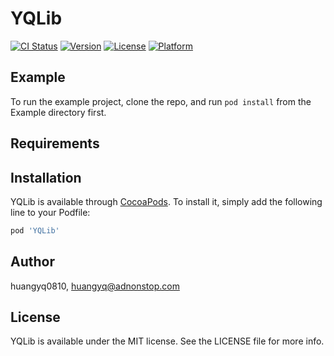 # YQLib

[![CI Status](https://img.shields.io/travis/huangyq0810/YQLib.svg?style=flat)](https://travis-ci.org/huangyq0810/YQLib)
[![Version](https://img.shields.io/cocoapods/v/YQLib.svg?style=flat)](https://cocoapods.org/pods/YQLib)
[![License](https://img.shields.io/cocoapods/l/YQLib.svg?style=flat)](https://cocoapods.org/pods/YQLib)
[![Platform](https://img.shields.io/cocoapods/p/YQLib.svg?style=flat)](https://cocoapods.org/pods/YQLib)

## Example

To run the example project, clone the repo, and run `pod install` from the Example directory first.

## Requirements

## Installation

YQLib is available through [CocoaPods](https://cocoapods.org). To install
it, simply add the following line to your Podfile:

```ruby
pod 'YQLib'
```

## Author

huangyq0810, huangyq@adnonstop.com

## License

YQLib is available under the MIT license. See the LICENSE file for more info.
